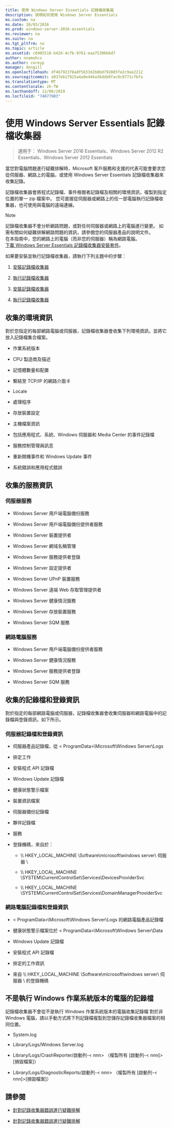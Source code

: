 ```yaml
---
title: 使用 Windows Server Essentials 記錄檔收集器
description: 說明如何使用 Windows Server Essentials
ms.custom: na
ms.date: 10/03/2016
ms.prod: windows-server-2016-essentials
ms.reviewer: na
ms.suite: na
ms.tgt_pltfrm: na
ms.topic: article
ms.assetid: c6985518-b42d-4cfb-9761-eaa75306b6d7
author: nnamuhcs
ms.author: coreyp
manager: dongill
ms.openlocfilehash: df467921f8a8f5633d2b0bd792885fe2c9ae2212
ms.sourcegitcommit: a937eb17915a4a0e444a36ddb0fac9c9771cfbfa
ms.translationtype: MT
ms.contentlocale: zh-TW
ms.lasthandoff: 12/06/2019
ms.locfileid: "74877903"
---
```

# <a name="use-the-windows-server-essentials-log-collector"></a>使用 Windows Server Essentials 記錄檔收集器

>適用于： Windows Server 2016 Essentials、Windows Server 2012 R2 Essentials、Windows Server 2012 Essentials

當您對電腦問題進行疑難排解時，Microsoft 客戶服務和支援的代表可能會要求您從伺服器、網路上的電腦，或使用 Windows Server Essentials 記錄檔收集器來收集記錄。  
  
 記錄檔收集器會將程式記錄檔、事件檢閱者記錄檔及相關的環境資訊，複製到指定位置的單一 zip 檔案中。 您可直接從伺服器或網路上的任一部電腦執行記錄檔收集器，也可使用與電腦的遠端連線。  
  
> [!NOTE]
>記錄檔收集器不會分析網路問題，或對任何伺服器或網路上的電腦進行變更。 如需有關如何疑難排解網路問題的資訊，請參閱您的伺服器產品的說明文件。  
>在本指南中，您的網路上的電腦（而非您的伺服器）稱為網路電腦。  
>[下載 Windows Server Essentials 記錄檔收集器安裝套件](https://www.microsoft.com/download/details.aspx?id=34821)。  
  
 如果要安裝並執行記錄檔收集器，請執行下列主題中的步驟：  
  

1. [安裝記錄檔收集器](Install-the-Windows-Server-Essentials-Log-Collector.md)  
  
2. [執行記錄檔收集器](Run-the-Windows-Server-Essentials-Log-Collector.md)  

3. [安裝記錄檔收集器](../support/Install-the-Windows-Server-Essentials-Log-Collector.md)  
  
4. [執行記錄檔收集器](../support/Run-the-Windows-Server-Essentials-Log-Collector.md)  


## <a name="environment-information-collected"></a>收集的環境資訊  
 對於您指定的每部網路電腦或伺服器，記錄檔收集器會收集下列環境資訊，並將它放入記錄檔集合檔案。  
  
-   作業系統版本  
  
-   CPU 製造商及描述  
  
-   記憶體數量和配置  
  
-   繫結至 TCP/IP 的網路介面卡  
  
-   Locale  
  
-   處理程序  
  
-   存放裝置設定  
  
-   主機檔案資訊  
  
-   包括應用程式、系統、Windows 伺服器和 Media Center 的事件記錄檔  
  
-   服務控制管理員訊息  
  
-   重新開機事件和 Windows Update 事件  
  
-   系統錯誤和應用程式錯誤  
  
## <a name="services-information-collected"></a>收集的服務資訊  
  
### <a name="server-services"></a>伺服器服務  
  
-   Windows Server 用戶端電腦備份服務  
  
-   Windows Server 用戶端電腦備份提供者服務  
  
-   Windows Server 裝置提供者  
  
-   Windows Server 網域名稱管理  
  
-   Windows Server 服務提供者登錄  
  
-   Windows Server 設定提供者  
  
-   Windows Server UPnP 裝置服務  
  
-   Windows Server 遠端 Web 存取管理提供者  
  
-   Windows Server 健康情況服務  
  
-   Windows Server 存放裝置服務  
  
-   Windows Server SQM 服務  
  
### <a name="network-computer-services"></a>網路電腦服務  
  
-   Windows Server 用戶端電腦備份提供者服務  
  
-   Windows Server 健康情況服務  
  
-   Windows Server 服務提供者登錄  
  
-   Windows Server SQM 服務  
  
## <a name="logs-and-registry-information-collected"></a>收集的記錄檔和登錄資訊  
 對於指定的每部網路電腦或伺服器，記錄檔收集器會收集伺服器和網路電腦中的記錄檔與登錄資訊，如下所示。  
  
### <a name="server-logs-and-registry-information"></a>伺服器記錄檔和登錄資訊  
  
-   伺服器產品記錄檔，從 < ProgramData\>\Microsoft\Windows Server\Logs  
  
-   排定工作  
  
-   安裝程式 API 記錄檔  
  
-   Windows Update 記錄檔  
  
-   健康狀態警示檔案  
  
-   裝置資訊檔案  
  
-   伺服器備份記錄檔  
  
-   夥伴記錄檔  
  
-   服務  
  
-   登錄機碼，來自於：  
  
    -   \\\ HKEY_LOCAL_MACHINE \Software\microsoft\windows server\ 伺服器 \  
  
    -   \\\ HKEY_LOCAL_MACHINE \SYSTEM\CurrentControlSet\Services\DevicesProviderSvc  
  
    -   \\\ HKEY_LOCAL_MACHINE \SYSTEM\CurrentControlSet\Services\DomainManagerProviderSvc  
  
### <a name="network-computer-logs-and-registry-information"></a>網路電腦記錄檔和登錄資訊  
  
-   < ProgramData\>\Microsoft\Windows Server\Logs 的網路電腦產品記錄檔  
  
-   健康狀態警示檔案位於 < ProgramData\>\Microsoft\Windows Server\Data  
  
-   Windows Update 記錄檔  
  
-   安裝程式 API 記錄檔  
  
-   排定的工作資訊  
  
-   來自 \\\ HKEY_LOCAL_MACHINE \Software\microsoft\windows server\ 伺服器 \ 的登錄機碼  
  
## <a name="logs-for-computers-that-do-not-run-a-version-of-the-windows-operating-system"></a>不是執行 Windows 作業系統版本的電腦的記錄檔  
 記錄檔收集器不會從不是執行 Windows 作業系統版本的電腦收集記錄檔 對於非 Windows 電腦，請以手動方式將下列記錄檔複製到您儲存記錄檔收集器檔案的相同位置。  
  
-   System.log  
  
-   Library/Logs/Windows Server.log  
  
-   Library/Logs/CrashReporter/啟動列-< nnn\> （複製所有 [啟動列-< nnn]\>[損毀檔案]）  
  
-   Library/Logs/DiagnosticReports/啟動列-< nnn\> （複製所有 [啟動列-< nnn]\>[損毀檔案]）  
  
## <a name="see-also"></a>請參閱  
  

-   [針對記錄收集器錯誤進行疑難排解](Troubleshoot-Windows-Server-Essentials-Log-Collector-Errors.md)

-   [針對記錄收集器錯誤進行疑難排解](../support/Troubleshoot-Windows-Server-Essentials-Log-Collector-Errors.md)

